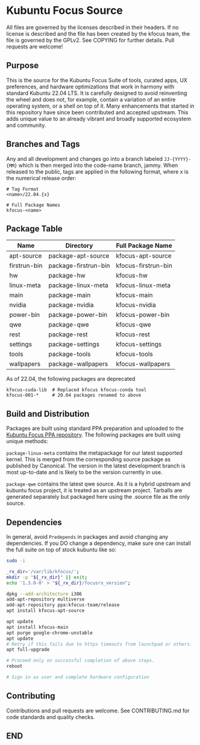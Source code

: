 # Kubuntu Focus Source
All files are governed by the licenses described in their headers. If no
license is described and the file has been created by the kfocus team, the
file is governed by the GPLv2. See COPYING for further details. Pull requests
are welcome!

## Purpose
This is the source for the Kubuntu Focus Suite of tools, curated apps, UX
preferences, and hardware optimizations that work in harmony with standard
Kubuntu 22.04 LTS. It is carefully designed to avoid reinventing the wheel and
does not, for example, contain a variation of an entire operating system, or a
shell on top of it. Many enhancements that started in this repository have
since been contributed and accepted upstream. This adds unique value to an
already vibrant and broadly supported ecosystem and community.

## Branches and Tags
Any and all development and changes go into a branch labeled `JJ-{YYYY}-{MM}`
which is then merged into the code-name branch, jammy. When released to the
public, tags are applied in the following format, where x is the numerical
release order:

```
# Tag Format
<name>/22.04.{x}

# Full Package Names
kfocus-<name>
```

## Package Table

| Name         | Directory            | Full Package Name   |
| ------------ | -------------------- | ------------------- |
| apt-source   | package-apt-source   | kfocus-apt-source   |
| firstrun-bin | package-firstrun-bin | kfocus-firstrun-bin |
| hw           | package-hw           | kfocus-hw           |
| linux-meta   | package-linux-meta   | kfocus-linux-meta   |
| main         | package-main         | kfocus-main         |
| nvidia       | package-nvidia       | kfocus-nvidia       |
| power-bin    | package-power-bin    | kfocus-power-bin    |
| qwe          | package-qwe          | kfocus-qwe          |
| rest         | package-rest         | kfocus-rest         |
| settings     | package-settings     | kfocus-settings     |
| tools        | package-tools        | kfocus-tools        |
| wallpapers   | package-wallpapers   | kfocus-wallpapers   |

As of 22.04, the following packages are deprecated

```
kfocus-cuda-lib  # Replaced kfocus kfocus-conda tool
kfocus-001-*     # 20.04 packages renamed to above
```

## Build and Distribution
Packages are built using standard PPA preparation and uploaded to the [Kubuntu
Focus PPA repository][_0100]. The following packages are built using unique
methods:

`package-linux-meta` contains the metapackage for our latest supported kernel.
This is merged from the corresponding source package as published by
Canonical. The version in the latest development branch is most up-to-date and
is likely to be the version currently in use.

`package-qwe` contains the latest qwe source. As it is a hybrid upstream and
kubuntu focus project, it is treated as an upstream project. Tarballs are
generated separately but packaged here using the .source file as the only
source.

[_0100]:https://launchpad.net/~kfocus-team/+archive/ubuntu/release.

## Dependencies
In general, avoid `Predepends` in packages and avoid changing any dependencies.
If you DO change a dependency, make sure one can install the full suite on top
of stock kubuntu like so:

```bash
sudo -i 

_rx_dir='/var/lib/kfocus/';
mkdir -p "${_rx_dir}" || exit;
echo '1.3.0-0' > "${_rx_dir}/focusrx_version";

dpkg --add-architecture i386
add-apt-repository multiverse
add-apt-repository ppa:kfocus-team/release
apt install kfocus-apt-source

apt update
apt install kfocus-main
apt purge google-chrome-unstable
apt update
# Retry if this fails due to https timeouts from launchpad or others.
apt full-upgrade

# Proceed only on successful completion of above steps.
reboot

# Sign in as user and complete hardware configuration
```

## Contributing
Contributions and pull requests are welcome. See CONTRIBUTING.md for code
standards and quality checks.

## END

